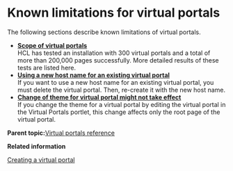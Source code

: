 # Known limitations for virtual portals

The following sections describe known limitations of virtual portals.

-   **[Scope of virtual portals](../admin-system/advpref_limits_scope.md)**  
HCL has tested an installation with 300 virtual portals and a total of more than 200,000 pages successfully. More detailed results of these tests are listed here.
-   **[Using a new host name for an existing virtual portal](../admin-system/advpref_limits_new_hostname.md)**  
If you want to use a new host name for an existing virtual portal, you must delete the virtual portal. Then, re-create it with the new host name.
-   **[Change of theme for virtual portal might not take effect](../admin-system/advpref_limits_chg_theme.md)**  
If you change the theme for a virtual portal by editing the virtual portal in the Virtual Portals portlet, this change affects only the root page of the virtual portal.

**Parent topic:**[Virtual portals reference](../admin-system/advpref.md)

**Related information**  


[Creating a virtual portal](../admin-system/advp_tsk_create_vp.md)

